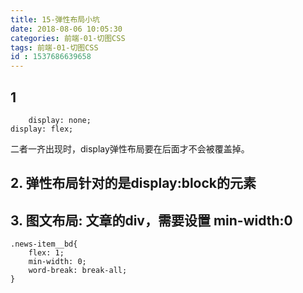 ```yaml
---
title: 15-弹性布局小坑
date: 2018-08-06 10:05:30
categories: 前端-01-切图CSS
tags: 前端-01-切图CSS
id : 1537686639658
---
```

## 1
```
	display: none;
display: flex;
```
二者一齐出现时，display弹性布局要在后面才不会被覆盖掉。

## 2. 弹性布局针对的是display:block的元素

## 3. 图文布局: 文章的div，需要设置 min-width:0

```
.news-item__bd{
    flex: 1;
    min-width: 0;
    word-break: break-all;
}
```



